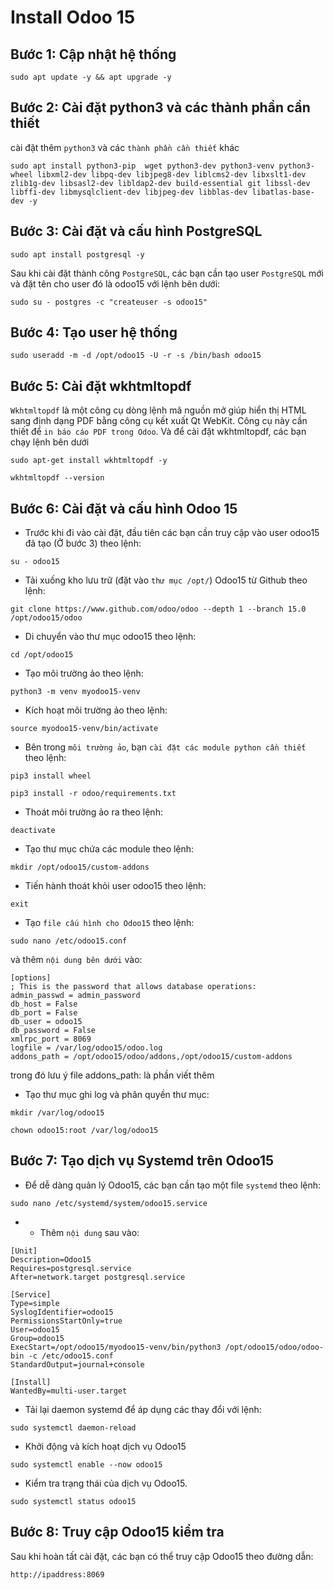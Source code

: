 # Install Odoo 15

## Bước 1: Cập nhật hệ thống
```
sudo apt update -y && apt upgrade -y
```
## Bước 2: Cài đặt python3 và các thành phần cần thiết
cài đặt thêm `python3` và các `thành phần cần thiết` khác
```
sudo apt install python3-pip  wget python3-dev python3-venv python3-wheel libxml2-dev libpq-dev libjpeg8-dev liblcms2-dev libxslt1-dev zlib1g-dev libsasl2-dev libldap2-dev build-essential git libssl-dev libffi-dev libmysqlclient-dev libjpeg-dev libblas-dev libatlas-base-dev -y
```

## Bước 3: Cài đặt và cấu hình PostgreSQL
```
sudo apt install postgresql -y
```
Sau khi cài đặt thành công `PostgreSQL`, các bạn cần tạo user `PostgreSQL` mới và đặt tên cho user đó là odoo15 với lệnh bên dưới:

```
sudo su - postgres -c "createuser -s odoo15"
```

## Bước 4: Tạo user hệ thống
```
sudo useradd -m -d /opt/odoo15 -U -r -s /bin/bash odoo15
```

## Bước 5: Cài đặt wkhtmltopdf

`Wkhtmltopdf` là một công cụ dòng lệnh mã nguồn mở giúp hiển thị HTML sang định dạng PDF bằng công cụ kết xuất Qt WebKit. Công cụ này cần thiết để `in báo cáo PDF trong Odoo`. Và để cài đặt wkhtmltopdf, các bạn chạy lệnh bên dưới
```
sudo apt-get install wkhtmltopdf -y
```

```
wkhtmltopdf --version
```

## Bước 6: Cài đặt và cấu hình Odoo 15
- Trước khi đi vào cài đặt, đầu tiên các bạn cần truy cập vào user odoo15 đã tạo (Ở bước 3) theo lệnh:
```
su - odoo15
```

- Tải xuống kho lưu trữ (đặt vào `thư mục /opt/`) Odoo15 từ Github theo lệnh:
```
git clone https://www.github.com/odoo/odoo --depth 1 --branch 15.0 /opt/odoo15/odoo
```

- Di chuyển vào thư mục odoo15 theo lệnh:
```
cd /opt/odoo15
```

- Tạo môi trường ảo theo lệnh:
```
python3 -m venv myodoo15-venv
```

- Kích hoạt môi trường ảo theo lệnh:
```
source myodoo15-venv/bin/activate
```

- Bên trong `môi trường ảo`, bạn `cài đặt các module python cần thiết` theo lệnh:
```
pip3 install wheel
```
```
pip3 install -r odoo/requirements.txt
```

- Thoát môi trường ảo ra theo lệnh:
```
deactivate
```

- Tạo thư mục chứa các module theo lệnh:
```
mkdir /opt/odoo15/custom-addons
```

- Tiến hành thoát khỏi user odoo15 theo lệnh:
```
exit
```

- Tạo `file cấu hình cho Odoo15` theo lệnh:
```
sudo nano /etc/odoo15.conf
```
và thêm `nội dung bên dưới` vào:
```
[options]
; This is the password that allows database operations:
admin_passwd = admin_password
db_host = False
db_port = False
db_user = odoo15
db_password = False
xmlrpc_port = 8069
logfile = /var/log/odoo15/odoo.log
addons_path = /opt/odoo15/odoo/addons,/opt/odoo15/custom-addons
```
trong đó lưu ý file addons_path: là phần viết thêm


- Tạo thư mục ghi log và phân quyền thư mục:

```
mkdir /var/log/odoo15
```
```
chown odoo15:root /var/log/odoo15
```

## Bước 7: Tạo dịch vụ Systemd trên Odoo15
- Để dễ dàng quản lý Odoo15, các bạn cần tạo một file `systemd` theo lệnh:
```
sudo nano /etc/systemd/system/odoo15.service
```

- - Thêm `nội dung` sau vào:
```
[Unit]
Description=Odoo15
Requires=postgresql.service
After=network.target postgresql.service

[Service]
Type=simple
SyslogIdentifier=odoo15
PermissionsStartOnly=true
User=odoo15
Group=odoo15
ExecStart=/opt/odoo15/myodoo15-venv/bin/python3 /opt/odoo15/odoo/odoo-bin -c /etc/odoo15.conf
StandardOutput=journal+console

[Install]
WantedBy=multi-user.target
```

- Tải lại daemon systemd để áp dụng các thay đổi với lệnh:
```
sudo systemctl daemon-reload
```

- Khởi động và kích hoạt dịch vụ Odoo15
```
sudo systemctl enable --now odoo15
```

- Kiểm tra trạng thái của dịch vụ Odoo15.
```
sudo systemctl status odoo15
```

## Bước 8: Truy cập Odoo15 kiểm tra
Sau khi hoàn tất cài đặt, các bạn có thể truy cập Odoo15 theo đường dẫn:
```
http://ipaddress:8069
```